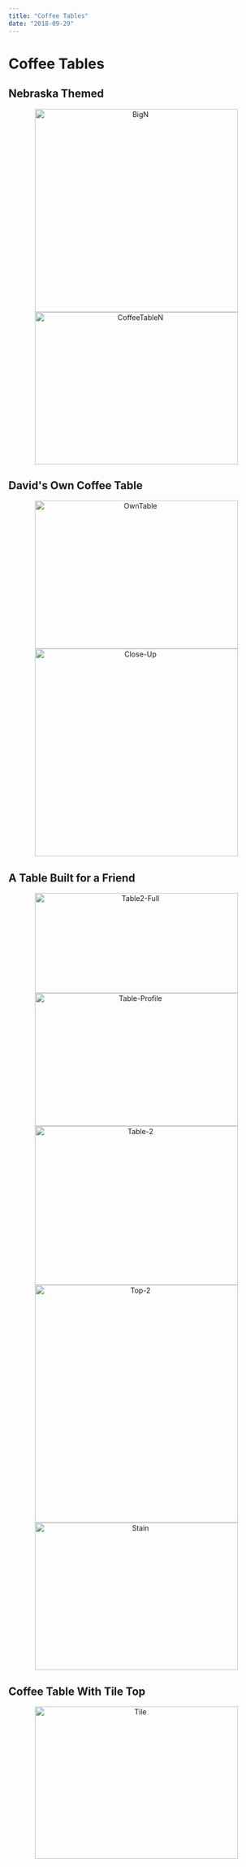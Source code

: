 ```yaml
---
title: "Coffee Tables"
date: "2018-09-29"
---
```


# Coffee Tables

## Nebraska Themed

<center><img src="../static/BigNTable-2c5b9e17ce0c29797f2d5b64ce1158f4.jpg"  alt="BigN" width="400" height="400" /></center>

<center><img src="../static/CoffeeTable-N-52156da090140d040d38570b873d4117.jpg"  alt="CoffeeTableN" width="400" height="300" /></center>

## David's Own Coffee Table

<center><img src="../static/CoffeeTable-4422fea698a20070810ef4d0c9c3ae35.jpg"  alt="OwnTable" width="400" height="292" /></center>

<center><img src="../static/CoffeeTableCloseUp-ac9f5b146d44798f726bbd7b15b71f12.jpg"  alt="Close-Up" width="400" height="409" /></center>

## A Table Built for a Friend

<center><img src="../static/CoffeeTable-2Full-bbf017db6c807ee96d0b42c07715fa2f.jpg"  alt="Table2-Full" width="400" height="197" /></center>

<center><img src="../static/CoffeeTableProfile-bf1b039123db2e66d84b82c36608d9a8.jpg"  alt="Table-Profile" width="400" height="262" /></center>

<center><img src="../static/CoffeeTable-2-c215e6f0ee88c6207cd2f9d916d5beb3.jpg"  alt="Table-2" width="400" height="313" /></center>

<center><img src="../static/CoffeeTable-2Top-366a69785399fae8bfa5b56386bb3e86.jpg"  alt="Top-2" width="400" height="468" /></center>

<center><img src="../static/QualityStain-819781718692c1d070b21e0419332e8a.jpg"  alt="Stain" width="400" height="290" /></center>

## Coffee Table With Tile Top

<center><img src="../static/CoffeeTable-Tile-3eaddfd1846593b9603fecbf51d9f82e.jpg"  alt="Tile" width="400" height="300" /></center>
